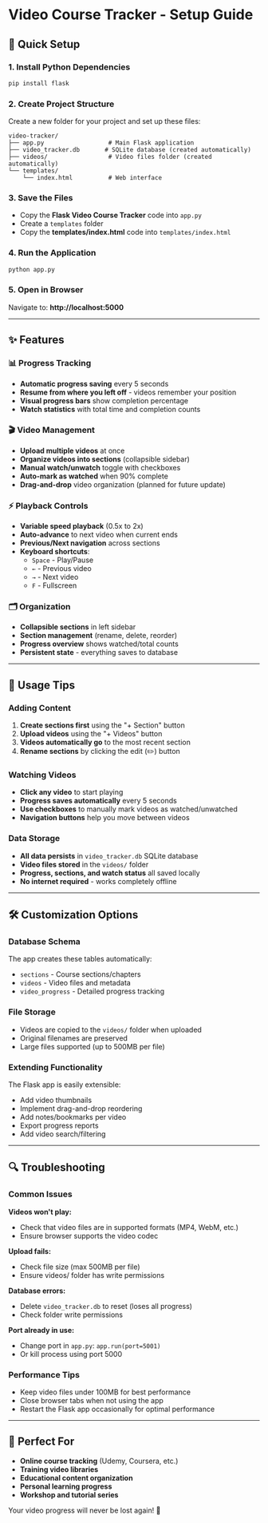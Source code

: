 # Video Course Tracker - Setup Guide

## 🚀 Quick Setup

### 1. Install Python Dependencies
```bash
pip install flask
```

### 2. Create Project Structure
Create a new folder for your project and set up these files:

```
video-tracker/
├── app.py                  # Main Flask application
├── video_tracker.db       # SQLite database (created automatically)
├── videos/                 # Video files folder (created automatically)
└── templates/
    └── index.html          # Web interface
```

### 3. Save the Files
- Copy the **Flask Video Course Tracker** code into `app.py`
- Create a `templates` folder
- Copy the **templates/index.html** code into `templates/index.html`

### 4. Run the Application
```bash
python app.py
```

### 5. Open in Browser
Navigate to: **http://localhost:5000**

---

## ✨ Features

### 📊 **Progress Tracking**
- **Automatic progress saving** every 5 seconds
- **Resume from where you left off** - videos remember your position
- **Visual progress bars** show completion percentage
- **Watch statistics** with total time and completion counts

### 🎬 **Video Management**
- **Upload multiple videos** at once
- **Organize videos into sections** (collapsible sidebar)
- **Manual watch/unwatch** toggle with checkboxes
- **Auto-mark as watched** when 90% complete
- **Drag-and-drop** video organization (planned for future update)

### ⚡ **Playback Controls**
- **Variable speed playback** (0.5x to 2x)
- **Auto-advance** to next video when current ends
- **Previous/Next navigation** across sections
- **Keyboard shortcuts**:
  - `Space` - Play/Pause
  - `←` - Previous video
  - `→` - Next video  
  - `F` - Fullscreen

### 🗂️ **Organization**
- **Collapsible sections** in left sidebar
- **Section management** (rename, delete, reorder)
- **Progress overview** shows watched/total counts
- **Persistent state** - everything saves to database

---

## 🔧 Usage Tips

### Adding Content
1. **Create sections first** using the "+ Section" button
2. **Upload videos** using the "+ Videos" button
3. **Videos automatically go** to the most recent section
4. **Rename sections** by clicking the edit (✏️) button

### Watching Videos
- **Click any video** to start playing
- **Progress saves automatically** every 5 seconds
- **Use checkboxes** to manually mark videos as watched/unwatched
- **Navigation buttons** help you move between videos

### Data Storage
- **All data persists** in `video_tracker.db` SQLite database
- **Video files stored** in the `videos/` folder
- **Progress, sections, and watch status** all saved locally
- **No internet required** - works completely offline

---

## 🛠️ Customization Options

### Database Schema
The app creates these tables automatically:
- `sections` - Course sections/chapters
- `videos` - Video files and metadata  
- `video_progress` - Detailed progress tracking

### File Storage
- Videos are copied to the `videos/` folder when uploaded
- Original filenames are preserved
- Large files supported (up to 500MB per file)

### Extending Functionality
The Flask app is easily extensible:
- Add video thumbnails
- Implement drag-and-drop reordering
- Add notes/bookmarks per video
- Export progress reports
- Add video search/filtering

---

## 🔍 Troubleshooting

### Common Issues

**Videos won't play:**
- Check that video files are in supported formats (MP4, WebM, etc.)
- Ensure browser supports the video codec

**Upload fails:**
- Check file size (max 500MB per file)
- Ensure videos/ folder has write permissions

**Database errors:**
- Delete `video_tracker.db` to reset (loses all progress)
- Check folder write permissions

**Port already in use:**
- Change port in `app.py`: `app.run(port=5001)`
- Or kill process using port 5000

### Performance Tips
- Keep video files under 100MB for best performance
- Close browser tabs when not using the app
- Restart the Flask app occasionally for optimal performance

---

## 🎯 Perfect For

- **Online course tracking** (Udemy, Coursera, etc.)
- **Training video libraries**
- **Educational content organization**
- **Personal learning progress**
- **Workshop and tutorial series**

Your video progress will never be lost again! 🎉